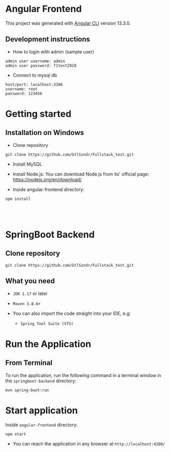 # Angular Frontend

This project was generated with [Angular CLI](https://github.com/angular/angular-cli) version 13.3.0.

## Development instructions

- How to login with admin (sample user)
````
admin user username: admin
admin user password: f1test2018
````

- Connect to mysql db
````
host/port: localhost:3306
username: root
password: 123456
````

# Getting started

## Installation on Windows
- Clone repository
````
git clone https://github.com/GtlSzndr/Fullstack_test.git
````
- Install MySQL
- Install Node.js: You can download Node.js from its' official page:
https://nodejs.org/en/download/

- Inside angular-frontend directory:
````
npm install
````
<br/><br/>
# SpringBoot Backend
## Clone repository
````
git clone https://github.com/GtlSzndr/Fullstack_test.git
````

## What you need
- `JDK 1.17` or later

- `Maven 3.8.6+`

- You can also import the code straight into your IDE, e.g:
  - `Spring Tool Suite (STS)`


# Run the Application

## From Terminal
To run the application, run the following command in a terminal window in the `springboot-backend` directory:
````
mvn spring-boot:run
````

# Start application
Inside `angular-frontend` directory:
````
npm start
````
- You can reach the application in any browser at `http://localhost:4200/`
